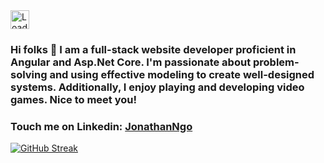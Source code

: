 <img height="30px" src = "https://profile-counter.glitch.me/trongngo148/count.svg" alt ="Loading">

<!-- [![Visits Badge](https://badges.pufler.dev/visits/trongngo148/trongngo148)](linkedin.com/in/jonathan-ngo148) -->
### Hi folks 👋 I am a full-stack website developer proficient in Angular and Asp.Net Core. I'm passionate about problem-solving and using effective modeling to create well-designed systems. Additionally, I enjoy playing and developing video games. Nice to meet you!

### Touch me on Linkedin: [JonathanNgo](https://www.linkedin.com/in/jonathan-ngo148/?fbclid=IwAR0ddBOeNEedryN5kAXRTA-DLGcjdwPaX1CBEqdCDvkjw81RQLxCrXBnyrc)
<!--
**trongngo148/trongngo148** is a ✨ _special_ ✨ repository because its `README.md` (this file) appears on your GitHub profile.

Here are some ideas to get you started:

- 🔭 I’m currently working on ...
- 🌱 I’m currently learning ...
- 👯 I’m looking to collaborate on ...
- 🤔 I’m looking for help with ...
- 💬 Ask me about ...
- 📫 How to reach me: ...
- 😄 Pronouns: ...
- ⚡ Fun fact: ...
-->

[![GitHub Streak](https://github-readme-streak-stats.herokuapp.com?user=trongngo148&theme=vue-dark&hide_border=true&date_format=M%20j%5B%2C%20Y%5D)](https://git.io/streak-stats)
